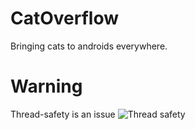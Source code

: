 # CatOverflow
Bringing cats to androids everywhere.

# Warning
Thread-safety is an issue ![Thread safety](http://static.freepik.com/free-photo/bobbin-of-thread-cat-play-energy_3218287.jpg)
